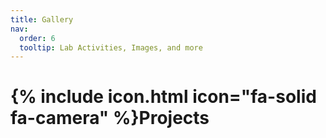 ```yaml
---
title: Gallery
nav:
  order: 6
  tooltip: Lab Activities, Images, and more
---
```


# {% include icon.html icon="fa-solid fa-camera" %}Projects
